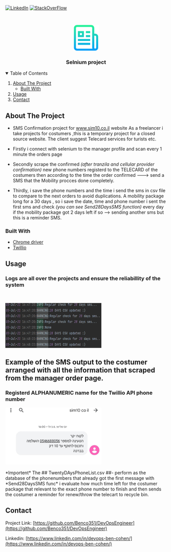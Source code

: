 
<!-- PROJECT SHIELDS -->
<!--
*** I'm using markdown "reference style" links for readability.
*** Reference links are enclosed in brackets [ ] instead of parentheses ( ).
*** See the bottom of this document for the declaration of the reference variables
*** for contributors-url, forks-url, etc. This is an optional, concise syntax you may use.
*** https://www.markdownguide.org/basic-syntax/#reference-style-links
-->

[![LinkedIn][linkedin-shield]][linkedin-url]
[![StackOverFlow][Stack-shield]][Stack-url]

<!-- PROJECT LOGO -->
<br />
<p align="center">
    <img src="images/logo.png" alt="Logo" width="80" height="80">
</p>
  <h3 align="center">Selnium project</h3>
 
 
 
<!-- TABLE OF CONTENTS -->
<details open="open">
  <summary>Table of Contents</summary>
  <ol>
    <li>
      <a href="#about-the-project">About The Project</a>
      <ul>
        <li><a href="#built-with">Built With</a></li>
      </ul>
    </li>
    <li><a href="#usage">Usage</a></li>
    <li><a href="#contact">Contact</a></li>
  </ol>
</details>



<!-- ABOUT THE PROJECT -->
## About The Project
* SMS Confirmation project for www.sim10.co.il website 
As a freelancer i take projects for costumers ,this is a temporary project for a closed source website.
The client suggest Telecard services for turists etc.

* Firstly i connect with selenium to the manager profile and scan every 1 minute the orders page

* Secondly scrape the confirmed *(after tranzila and cellular provider confirmation)* new phone numbers registerd to the TELECARD of the costumers
then according to the time the order confirmed ---> send a SMS that the Mobility procces done completely.

* Thirdly, i save the phone numbers and the time i send the sms in csv file to compare to the next orders to avoid duplications.
A mobility package long for a 30 days , so i save the date, time and phone number i sent the first sms and check *(you can see Send28DaysSMS function)* every day if the mobility package got 2 days left if so --> sending another sms but this is a reminder SMS.

### Built With
* [Chrome driver](https://chromedriver.chromium.org/downloads)
* [Twillio](https://www.twilio.com/messaging)


<!-- USAGE EXAMPLES -->
## Usage
<h3>Logs are all over the projects and ensure the reliabillity of the system</h3>
<br />
<p align="left">
    <img src="images/LOGS.png" alt="Logs" width="300" height="140">
</p>
<h2>Example of the SMS output to the costumer arranged with all the information that scraped from the manager order page.</h2>
<h3>Registerd ALPHANUMERIC name for the Twillio API phone number</h3>
<p align="left">
    <img src="images/Sms.jpg" alt="SMS" width="300 height="140">                                                        
</p>
*Importent* The ## TwentyDAysPhoneList.csv ##- perform as the database of the phonenumbers that already got the first message with *Send28DaysSMS func* i evaluate how much time left for the costumer package that relevant to the exact phone number to finish and then sends the costumer a reminder for renew/throw the telecart to recycle bin.
                                                               

<!-- CONTACT -->
## Contact
Project Link: [https://github.com/Benco351/DevOpsEngineer](https://github.com/Benco351/DevOpsEngineer)
                                                               
Linkedin: [https://www.linkedin.com/in/devops-ben-cohen/](https://www.linkedin.com/in/devops-ben-cohen/)


<!-- MARKDOWN LINKS & IMAGES -->
<!-- https://www.markdownguide.org/basic-syntax/#reference-style-links -->
[linkedin-shield]: https://img.shields.io/badge/-LinkedIn-black.svg?style=for-the-badge&logo=linkedin&colorB=555
[linkedin-url]: https://www.linkedin.com/in/devops-ben-cohen/
[Stack-shield]: https://img.shields.io/twitter/url?color=orange&label=StackOverFlow&style=for-the-badge&url=https%3A%2F%2Fstackoverflow.com%2Fusers%2F16339848%2Fben-cohen%3Ftab%3Dquestions
[Stack-url]: https://stackoverflow.com/users/16339848/ben-cohen?tab=questions
